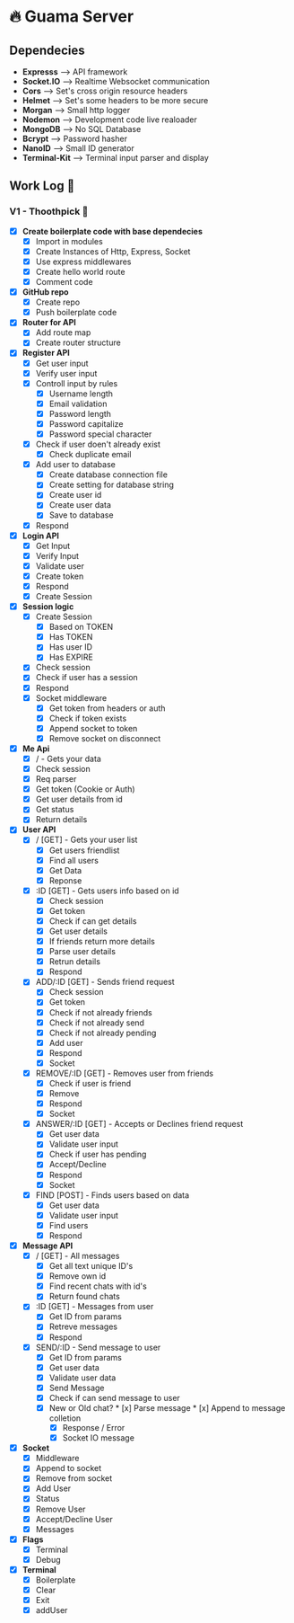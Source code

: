 # 🔥️ Guama Server
## Dependecies
- **Expresss** --> API framework
- **Socket.IO** --> Realtime Websocket communication
- **Cors** --> Set's cross origin resource headers
- **Helmet** --> Set's some headers to be more secure
- **Morgan** --> Small http logger
- **Nodemon** --> Development code live realoader
- **MongoDB** --> No SQL Database
- **Bcrypt** --> Password hasher
- **NanoID** --> Small ID generator
- **Terminal-Kit** --> Terminal input parser and display

## Work Log 📔️
### V1 - Thoothpick 🥢
- [x] **Create boilerplate code with base dependecies**
	* [x] Import in modules
	* [x] Create Instances of Http, Express, Socket
	* [x] Use express middlewares
	* [x] Create hello world route
	* [x] Comment code
- [x] **GitHub repo**
	* [x] Create repo
	* [x] Push boilerplate code
- [x] **Router for API** 
	* [x] Add route map
	* [x] Create router structure
- [x] **Register API**
  * [x] Get user input
  * [x] Verify user input
  * [x] Controll input by rules
  	- [x] Username length
  	- [x] Email validation
  	- [x] Password length
  	- [x] Password capitalize
  	- [x] Password special character
  * [x] Check if user doen't already exist
  	- [x] Check duplicate email
  * [x] Add user to database
  	- [x] Create database connection file
  	- [x] Create setting for database string
  	- [x] Create user id
  	- [x] Create user data
  	- [x] Save to database
  * [x] Respond
- [x] **Login API**
  * [x] Get Input
  * [x] Verify Input
  * [x] Validate user
  * [x] Create token
  * [x] Respond
  * [x] Create Session
- [x] **Session logic**
	* [x] Create Session
		- [x] Based on TOKEN
		- [x] Has TOKEN
		- [x] Has user ID
		- [x] Has EXPIRE
	* [x] Check session
    - [x] Check if user has a session
    - [x] Respond
  * [x] Socket middleware
  	- [x] Get token from headers or auth
  	- [x] Check if token exists
  	- [x] Append socket to token
  	- [x] Remove socket on disconnect
- [x] **Me Api**
	* [x] / - Gets your data 
    - [x] Check session
    - [x] Req parser
    - [x] Get token (Cookie or Auth)
    - [x] Get user details from id
    - [x] Get status
    - [x] Return details
- [x] **User API**
	* [x] / [GET] - Gets your user list
		- [x] Get users friendlist
		- [x] Find all users
		- [x] Get Data
		- [x] Reponse
  * [x] :ID [GET] - Gets users info based on id
  	- [x] Check session
  	- [x] Get token
  	- [x] Check if can get details
    - [x] Get user details
  	- [x] If friends return more details
    - [x] Parse user details
  	- [x] Retrun details
  	- [x] Respond
  * [x] ADD/:ID [GET] - Sends friend request
    - [x] Check session
  	- [x] Get token
  	- [x] Check if not already friends
  	- [x] Check if not already send
  	- [x] Check if not already pending
    - [x] Add user
  	- [x] Respond
  	- [x] Socket
  * [x] REMOVE/:ID [GET] - Removes user from friends
  	- [x] Check if user is friend
  	- [x] Remove
  	- [x] Respond
  	- [x] Socket
  * [x] ANSWER/:ID [GET] - Accepts or Declines friend request
   	- [x] Get user data
  	- [x] Validate user input
  	- [x] Check if user has pending
  	- [x] Accept/Decline
  	- [x] Respond
  	- [x] Socket
  * [x] FIND [POST] - Finds users based on data
    - [x] Get user data
  	- [x] Validate user input
  	- [x] Find users
  	- [x] Respond
- [x] **Message API**
	* [x] / [GET] - All messages
		- [x] Get all text unique ID's
		- [x] Remove own id
		- [x] Find recent chats with id's
		- [x] Return found chats
	* [x] :ID [GET] - Messages from user
		- [x] Get ID from params
		- [x] Retreve messages
		- [x] Respond
	* [x] SEND/:ID - Send message to user
		- [x] Get ID from params
		- [x] Get user data
		- [x] Validate user data
		- [x] Send Message
      * [x] Check if can send message to user
      * [x] New or Old chat?
			* [x] Parse message
			* [x] Append to message colletion
		- [x] Response / Error
		- [x] Socket IO message
- [x] **Socket**
  * [x] Middleware
  * [x] Append to socket
  * [x] Remove from socket
  * [x] Add User
  * [x] Status
  * [x] Remove User
  * [x] Accept/Decline User
  * [x] Messages
- [x] **Flags**
	* [x] Terminal
	* [x] Debug
- [x] **Terminal**
	* [x] Boilerplate
	* [x] Clear
	* [x] Exit 
	* [x] addUser
